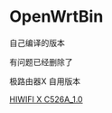 # OpenWrtBin
自己编译的版本

有问题已经删除了

极路由器X 自用版本 

[HIWIFI X C526A_1.0](https://github.com/Klosw/openWrtBin/releases/tag/HIWIFI_C526A_1.0)
